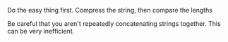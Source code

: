 Do the easy thing first. Compress the string, then compare the lengths

Be careful that you aren't repeatedly concatenating strings together. This can be very inefficient.

